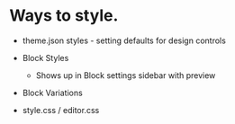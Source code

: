# Ways to style.

* theme.json styles - setting defaults for design controls
* Block Styles
   * Shows up in Block settings sidebar with preview

* Block Variations
* style.css / editor.css